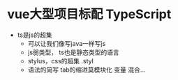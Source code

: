 # vue大型项目标配 TypeScript

- ts是js的超集
    - 可以让我们像写java一样写js
    - js弱类型， ts也是静态类型的语言
    - stylus，css的超集  .styl
    - 语法的简写 tab的缩进莫模块化  变量 混合...